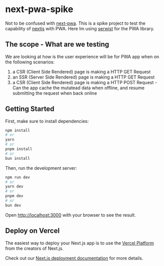 # next-pwa-spike

Not to be confused with [next-pwa](https://github.com/shadowwalker/next-pwa). This is a spike project to test the capability of [nextjs](http://nextjs.org) with PWA.
Here Im using [serwist](https://serwist.pages.dev) for the PWA library.

## The scope - What are we testing

We are looking at how is the user experience will be for PWA app when on the following scenarios:

1. a CSR (Client Side Rendered) page is making a HTTP GET Request
2. an SSR (Server Side Rendered) page is making a HTTP GET Request
3. a CSR (Client Side Rendered) page is making a HTTP POST Request - Can the app cache the mutatead data when offline, and resume submitting the request when back online

## Getting Started

First, make sure to install dependencies:

```bash
npm install
# or
yarn
# or
pnpm install
# or
bun install
```

Then, run the development server:

```bash
npm run dev
# or
yarn dev
# or
pnpm dev
# or
bun dev
```

Open [http://localhost:3000](http://localhost:3000) with your browser to see the result.

## Deploy on Vercel

The easiest way to deploy your Next.js app is to use the [Vercel Platform](https://vercel.com/new?utm_medium=default-template&filter=next.js&utm_source=create-next-app&utm_campaign=create-next-app-readme) from the creators of Next.js.

Check out our [Next.js deployment documentation](https://nextjs.org/docs/deployment) for more details.
